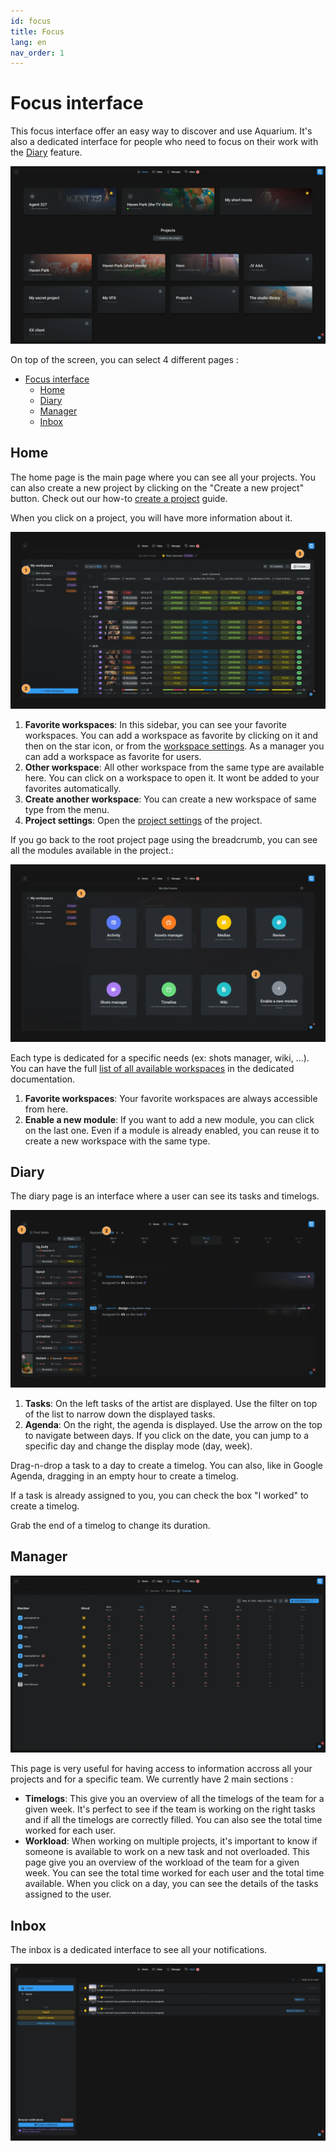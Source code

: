 ```yaml
---
id: focus
title: Focus
lang: en
nav_order: 1
---
```



# Focus interface

This focus interface offer an easy way to discover and use Aquarium. It's also a dedicated interface for people who need to focus on their work with the [Diary](#diary) feature.

![Focus](../../_medias/screenshots/interface-focus.webp)

On top of the screen, you can select 4 different pages :

- [Focus interface](#focus-interface)
  - [Home](#home)
  - [Diary](#diary)
  - [Manager](#manager)
  - [Inbox](#inbox)

## Home

The home page is the main page where you can see all your projects. You can also create a new project by clicking on the "Create a new project" button. Check out our how-to [create a project](../quickstart/manager.md) guide.

When you click on a project, you will have more information about it.

![Focus project](../../_medias/screenshots/focus-project.webp)

1. **Favorite workspaces**: In this sidebar, you can see your favorite workspaces. You can add a workspace as favorite by clicking on it and then on the <span class="aq-icon outline">star</span> icon, or from the [workspace settings](../applications/workspaces.md#favorites). As a manager you can add a workspace as favorite for users.
2. **Other workspace**: All other workspace from the same type are available here. You can click on a workspace to open it. It wont be added to your favorites automatically.
  1. **Create another workspace**: You can create a new workspace of same type from the menu.
3. **Project settings**: Open the [project settings](../applications/projectsettings.md) of the project.

If you go back to the root project page using the breadcrumb, you can see all the modules available in the project.:

![Focus project workspaces](../../_medias/screenshots/focus-project-workspaces.webp)

Each type is dedicated for a specific needs (ex: shots manager, wiki, ...). You can have the full [list of all available workspaces](../workspaces/index.md) in the dedicated documentation.

1. **Favorite workspaces**: Your favorite workspaces are always accessible from here.
2. **Enable a new module**: If you want to add a new module, you can click on the last one. Even if a module is already enabled, you can reuse it to create a new workspace with the same type.

## Diary

The diary page is an interface where a user can see its tasks and timelogs.

![Diary](../../_medias/screenshots/focus-diary.webp)

1. **Tasks**: On the left tasks of the artist are displayed. Use the filter on top of the list to narrow down the displayed tasks.
2. **Agenda**: On the right, the agenda is displayed. Use the arrow on the top to navigate between days. If you click on the date, you can jump to a specific day and change the display mode (day, week).

Drag-n-drop a task to a day to create a timelog. You can also, like in Google Agenda, dragging in an empty hour to create a timelog.

If a task is already assigned to you, you can check the box "I worked" to create a timelog.

Grab the end of a timelog to change its duration.

## Manager

![Manager](../../_medias/screenshots/focus-manager.webp)

This page is very useful for having access to information accross all your projects and for a specific team. We currently have 2 main sections :

- **Timelogs**: This give you an overview of all the timelogs of the team for a given week. It's perfect to see if the team is working on the right tasks and if all the timelogs are correctly filled. You can also see the total time worked for each user.
- **Workload**: When working on multiple projects, it's important to know if someone is available to work on a new task and not overloaded. This page give you an overview of the workload of the team for a given week. You can see the total time worked for each user and the total time available. When you click on a day, you can see the details of the tasks assigned to the user.

## Inbox

The inbox is a dedicated interface to see all your notifications.

![Inbox](../../_medias/screenshots/focus-inbox.webp)

